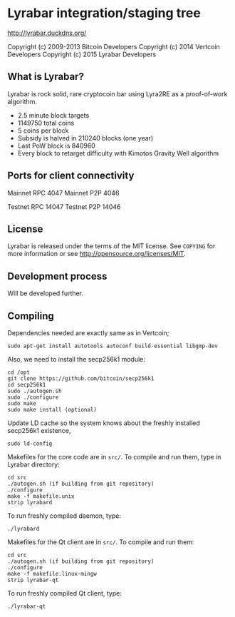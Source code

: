 Lyrabar integration/staging tree
================================

http://lyrabar.duckdns.org/

Copyright (c) 2009-2013 Bitcoin Developers
Copyright (c) 2014 Vertcoin Developers
Copyright (c) 2015 Lyrabar Developers

What is Lyrabar?
----------------

Lyrabar is rock solid, rare cryptocoin bar using Lyra2RE as a proof-of-work algorithm.

 - 2.5 minute block targets
 - 1149750 total coins
 - 5 coins per block
 - Subsidy is halved in 210240 blocks (one year)
 - Last PoW block is 840960
 - Every block to retarget difficulty with Kimotos Gravity Well algorithm
 

Ports for client connectivity
-----------------------------
 
Mainnet RPC 4047
Mainnet P2P 4046

Testnet RPC 14047
Testnet P2P 14046

License
-------

Lyrabar is released under the terms of the MIT license. See `COPYING` for more
information or see http://opensource.org/licenses/MIT.

Development process
-------------------

Will be developed further.

Compiling
---------

Dependencies needed are exactly same as in Vertcoin;

	sudo apt-get install autotools autoconf build-essential libgmp-dev

Also, we need to install the secp256k1 module:
	
	cd /opt
	git clone https://github.com/bitcoin/secp256k1
	cd secp256k1
	sudo ./autogen.sh
	sudo ./configure
	sudo make
	sudo make install (optional)

Update LD cache so the system knows about the freshly installed secp256k1 existence,

	sudo ld-config

Makefiles for the core code are in `src/`. To compile and run them, type in Lyrabar directory:

    cd src
	./autogen.sh (if building from git repository)
	./configure
	make -f makefile.unix
	strip lyrabard
	
To run freshly compiled daemon, type:
	
	./lyrabard

Makefiles for the Qt client are in `src/`. To compile and run them:

	cd src
	./autogen.sh (if building from git repository)
	./configure
    make -f makefile.linux-mingw
	strip lyrabar-qt
	
To run freshly compiled Qt client, type:
	
    ./lyrabar-qt


